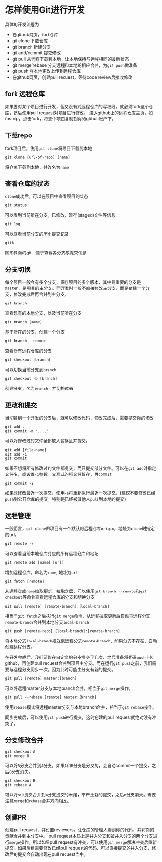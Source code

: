 # 怎样使用Git进行开发
具体的开发流程为
- 在github网页，fork仓库
- git clone 下载仓库
- git branch 新建分支
- git add/commit 提交修改
- git pull 从远程下载到本地，让本地保持与远程相同的最新状态
- git merge/rebase 分支远程和本地的相应合并，为`git push`做准备
- git push 将本地更改上传到远程仓库
- 在github网页，创建pull request，等待code review后接收修改



## fork 远程仓库
如果要对某个项目进行开发，但又没有对远程仓库的写权限，就必须fork这个仓库，然后使用pull request对项目进行修改。
进入github上的远程仓库主页，如fastnlp，点击fork，将整个项目复制到你的github账户下。

## 下载repo
fork项目后，使用`git clone`将项目下载到本地

    git clone [url-of-repo] [name]
将仓库下载到本地，并改名为`name`

## 查看仓库的状态
`clone`成功后，可以在项目中查看项目的状态

    git status
可以看到当前所在分支，已修改，暂存(staged)文件等信息

    git log
可以查看当前分支的历史提交记录

    gitk
图形界面的git，便于查看各分支与提交信息

## 分支切换
每个项目一般会有多个分支，保存项目的多个版本，其中最重要的分支是`master`，是项目的主分支。而开发时一般不直接修改主分支，而是新建一个分支，修改完成后再合并到主分支。

    git branch
查看现有的本地分支，以及当前所在分支

    git branch [name]
基于所在的分支，创建一个分支

    git branch --remote
查看所有远程仓库的分支

    git checkout [branch]
可以切换当前分支到`branch`

    git checkout -b [branch]
创建分支，名为`branch`，并切换过去

## 更改和提交
当切换到一个开发的分支后，就可以修改代码，修改完成后，需要提交你的修改

    git add .
    git commit -m "...."

可以将修改过的文件全部放入暂存区并提交。

    git add [file-name]
    git add -i
    git commit

如果不想将所有修改过的文件都提交，而只提交部分文件。可以在`git add`时指定文件名，或设置`-i`参数，交互式的将文件暂存，再`commit`

    git commit -a
如果想修改最近一次提交，使用`-a`将重新执行最近一次提交。(建议不要修改已经`push`到公开仓库的提交，特别是已经被其他人`pull`到本地的提交)

## 远程管理
一般而言，`git clone`的项目有一个默认的远程仓库`origin`，地址为`clone`时指定的url。

    git remote -v
可以查看当前本地仓库对应的所有远程仓库和地址

    git remote add [name] [url]
增加远程仓库，命名为`name`, 地址为`url`

    git fetch [remote]
从远程仓库`name`拉取更新，拉取之后，可以使用`git branch --remote`和`git checkout`等命令查看远程仓库的分支和切换分支

    git pull [remote] [remote-branch]:[local-branch]
相当于`git fetch`之后执行`git merge`命令，从远程拉取更新后自动将远程分支`remote-branch`合并到本地分支`local-branch`

    git push [remote-repo] [local-branch]:[remote-branch]
将本地分支`local-branch`推送到远程分支`remote-branch`，如果分支不存在，自动创建远程分支。

在开发完成后，我们可能在自定义的分支提交了几次，之后准备将代码`push`上传github，再创建pull request合并到项目主分支。而在运行`git push`之前，我们需要与远程分支同步一次，因为此时可能主分支有新的提交。

    git pull [remote] master:[branch]
可以将远程master分支与本地branch合并，相当于`git merge`操作。

    git pull --rebase [remote] master:[branch]
使用`rebase`模式将远程master分支与本地branch合并，相当于`git rebase`操作。

同步完成后，可以使用`git push`进行提交，这时创建的pull request就绝对没有冲突了。


## 分支修改合并
    git checkout A
    git merge B
可以将`B`分支合并到`A`分支，如果`A`和`B`分支是分叉的，会自动commit一个提交，之后`B`分支消失。

    git checkout B
    git rebase A
可以将`B`中提交合并到`A`分支提交的末尾，不产生新的提交，之后`B`分支消失。需要注意`merge`和`rebase`合并方向相反。

## 创建PR
创建pull request，并设置reviewers，让仓库的管理人看到你的代码，并将你的贡献合并到主分支中。
pull request本质上是并入分支和被并入分支的两个分支进行`merge`操作，所以如果pull request有冲突，可以使用`git merge`解决冲突后重新提交。如果后续需要修改已经pull request的代码，可以直接提交的并入分支，修改后的提交会自动出现在pull request当中。
